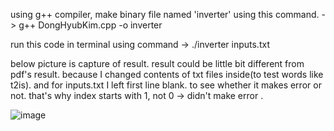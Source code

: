 
using g++ compiler, make binary file named 'inverter' using this command. -> g++ DongHyubKim.cpp  -o inverter

run this code in terminal using command -> ./inverter inputs.txt

below picture is capture of result. result could be little bit different from pdf's result. because I changed contents of txt files inside(to test words like t2is). and for inputs.txt I left first line blank. to see whether it makes error or not. that's why index starts with 1, not 0 -> didn't make error . 

![image](https://user-images.githubusercontent.com/50415338/156826649-09fa939f-1e3e-4a45-bf54-3faeaf8adab6.jpeg)
